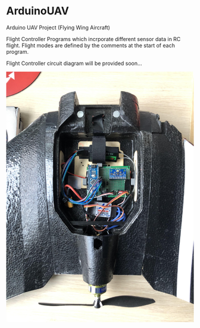 # ArduinoUAV
Arduino UAV Project (Flying Wing Aircraft)

Flight Controller Programs which incrporate different sensor data in RC flight.
Flight modes are defined by the comments at the start of each program.

Flight Controller circuit diagram will be provided soon...

![UAV](https://github.com/nchennoju/ArduinoUAV/blob/master/uav.jpg)
